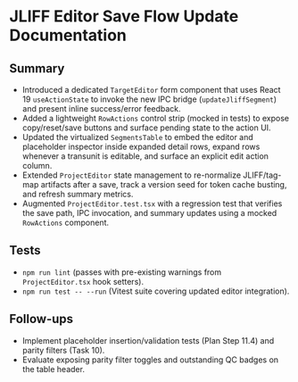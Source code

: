 # JLIFF Editor Save Flow Update Documentation

## Summary
- Introduced a dedicated `TargetEditor` form component that uses React 19 `useActionState` to invoke the new IPC bridge (`updateJliffSegment`) and present inline success/error feedback.
- Added a lightweight `RowActions` control strip (mocked in tests) to expose copy/reset/save buttons and surface pending state to the action UI.
- Updated the virtualized `SegmentsTable` to embed the editor and placeholder inspector inside expanded detail rows, expand rows whenever a transunit is editable, and surface an explicit edit action column.
- Extended `ProjectEditor` state management to re-normalize JLIFF/tag-map artifacts after a save, track a version seed for token cache busting, and refresh summary metrics.
- Augmented `ProjectEditor.test.tsx` with a regression test that verifies the save path, IPC invocation, and summary updates using a mocked `RowActions` component.

## Tests
- `npm run lint` (passes with pre-existing warnings from `ProjectEditor.tsx` hook setters).
- `npm run test -- --run` (Vitest suite covering updated editor integration).

## Follow-ups
- Implement placeholder insertion/validation tests (Plan Step 11.4) and parity filters (Task 10).
- Evaluate exposing parity filter toggles and outstanding QC badges on the table header.
